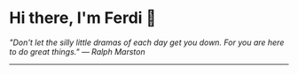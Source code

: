 <h1>Hi there, I'm Ferdi 👋</h1>

<p><em>
  "Don't let the silly little dramas of each day get you down. For you are here to do great things." — Ralph Marston
</em></p>

---
